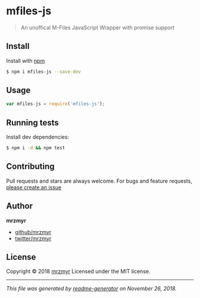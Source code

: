 # mfiles-js

> An unoffical M-Files JavaScript Wrapper with promise support

## Install

Install with [npm](https://www.npmjs.com/)

```sh
$ npm i mfiles-js --save-dev
```

## Usage

```js
var mfiles-js = require('mfiles-js');
```

## Running tests

Install dev dependencies:

```sh
$ npm i -d && npm test
```

## Contributing

Pull requests and stars are always welcome. For bugs and feature requests, [please create an issue](https://github.com/mrzmyr/mfiles-js/issues)

## Author

**mrzmyr**

* [github/mrzmyr](https://github.com/mrzmyr)
* [twitter/mrzmyr](http://twitter.com/mrzmyr)

## License

Copyright © 2018 [mrzmyr](https://github.com/mrzmyr)
Licensed under the MIT license.

***

_This file was generated by [readme-generator](https://github.com/jonschlinkert/readme-generator) on November 26, 2018._
